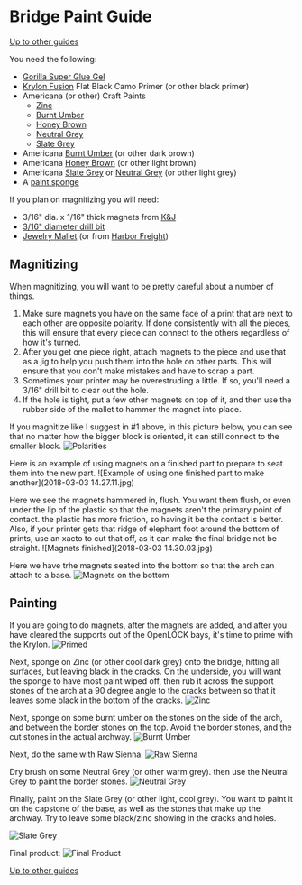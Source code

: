 # Bridge Paint Guide
[Up to other guides](../README.md)

You need the following:
* [Gorilla Super Glue Gel](http://amzn.to/2H58rEX)
* [Krylon Fusion](http://amzn.to/2C8XG0L) Flat Black Camo Primer (or other black primer)
* Americana (or other) Craft Paints
  * [Zinc](https://decoart.com/Merchant2/merchant.mvc?Session_ID=9dfbaac54a360cee1f9f4ea541267a45&Screen=PROD&Store_Code=D&Product_Code=DA304-3&Category_Code=DA-2)
  * [Burnt Umber](https://decoart.com/Merchant2/merchant.mvc?Session_ID=9dfbaac54a360cee1f9f4ea541267a45&Screen=PROD&Store_Code=D&Product_Code=DAO64-3&Category_Code=DA-2)
  * [Honey Brown](https://decoart.com/Merchant2/merchant.mvc?Session_ID=9dfbaac54a360cee1f9f4ea541267a45&Screen=PROD&Store_Code=D&Product_Code=DA163-3&Category_Code=DA-2)
  * [Neutral Grey](https://decoart.com/Merchant2/merchant.mvc?Session_ID=9dfbaac54a360cee1f9f4ea541267a45&Screen=PROD&Store_Code=D&Product_Code=DAO95-3&Category_Code=DA-2)
  * [Slate Grey](https://decoart.com/Merchant2/merchant.mvc?Session_ID=9dfbaac54a360cee1f9f4ea541267a45&Screen=PROD&Store_Code=D&Product_Code=DAO68-3&Category_Code=DA-2)
* Americana [Burnt Umber](http://amzn.to/2HbRqZR) (or other dark brown)
* Americana [Honey Brown](http://amzn.to/2BmMi4O) (or other light brown)
* Americana [Slate Grey](http://amzn.to/2C89rVe) or [Neutral Grey](http://amzn.to/2Eed16e) (or other light grey)
* A [paint sponge](http://amzn.to/2EEMa2A)

If you plan on magnitizing you will need:

* 3/16" dia. x 1/16" thick magnets from [K&J](https://www.kjmagnetics.com/proddetail.asp?prod=D31)
* [3/16" diameter drill bit](http://amzn.to/2oMnYSO)
* [Jewelry Mallet](http://amzn.to/2FgFwjV) (or from [Harbor Freight](https://www.harborfreight.com/double-sided-mallet-with-wooden-handle-98285.html))

## Magnitizing

When magnitizing, you will want to be pretty careful about a number of things.

1) Make sure magnets you have on the same face of a print that are next to each other are opposite polarity.  If done consistently with all the pieces, this will ensure that every piece can connect to the others regardless of how it's turned.
2) After you get one piece right, attach magnets to the piece and use that as a jig to help you push them into the hole on other parts.  This will ensure that you don't make mistakes and have to scrap a part.
3) Sometimes your printer may be overestruding a little.  If so, you'll need a 3/16" drill bit to clear out the hole.
4) If the hole is tight, put a few other magnets on top of it, and then use the rubber side of the mallet to hammer the magnet into place.

If you magnitize like I suggest in #1 above, in this picture below, you can see that no matter how the bigger block is oriented, it can still connect to the smaller block.
![Polarities](polarities.png)

Here is an example of using magnets on a finished part to prepare to seat them into the new part.
![Example of using one finished part to make another](2018-03-03 14.27.11.jpg)

Here we see the magnets hammered in, flush.  You want them flush, or even under the lip of the plastic so that the magnets aren't the primary point of contact.  the plastic has more friction, so having it be the contact is better.  Also, if your printer gets that ridge of elephant foot around the bottom of prints, use an xacto to cut that off, as it can make the final bridge not be straight.
![Magnets finished](2018-03-03 14.30.03.jpg)

Here we have trhe magnets seated into the bottom so that the arch can attach to a base.
![Magnets on the bottom](2018-03-03_18.17.25.jpg)

## Painting
If you are going to do magnets, after the magnets are added, and after you have cleared the supports out of the OpenLOCK bays, it's time to prime with the Krylon.
![Primed](2018-03-06_08.25.24.jpg)

Next, sponge on Zinc (or other cool dark grey) onto the bridge, hitting all surfaces, but leaving black in the cracks.  On the underside, you will want the sponge to have most paint wiped off, then rub it across the support stones of the arch at a 90 degree angle to the cracks between so that it leaves some black in the bottom of the cracks.
![Zinc](2018-03-06_08.30.27.jpg)

Next, sponge on some burnt umber on the stones on the side of the arch, and between the border stones on the top.  Avoid the border stones, and the cut stones in the actual archway.
![Burnt Umber](2018-03-06_08.32.10.jpg)

Next, do the same with Raw Sienna.
![Raw Sienna](2018-03-06_08.33.46.jpg)

Dry brush on some Neutral Grey (or other warm grey).  then use the Neutral Grey to paint the border stones.
![Neutral Grey](2018-03-06_08.36.34.jpg)

Finally, paint on the Slate Grey (or other light, cool grey).  You want to paint it on the capstone of the base, as well as the stones that make up the archway.  Try to leave some black/zinc showing in the cracks and holes.

![Slate Grey](2018-03-06_08.39.09.jpg)

Final product:
![Final Product](2018-03-06_08.39.56.jpg)

[Up to other guides](../README.md)
